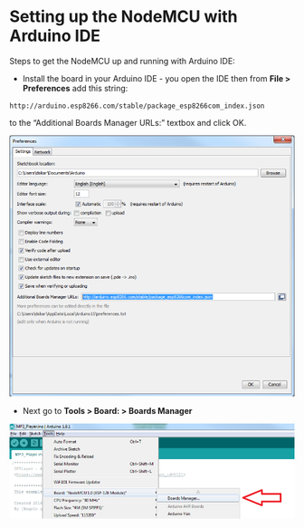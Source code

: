 # Setting up the NodeMCU with Arduino IDE

Steps to get the NodeMCU up and running with Arduino IDE:

* Install the board in your Arduino IDE - you open the IDE then from **File > Preferences** add this string:

```
http://arduino.esp8266.com/stable/package_esp8266com_index.json
```
to the “Additional Boards Manager URLs:” textbox and click OK. <br>

!["Adding json reference"](../images/Config1.png) <br>

* Next go to **Tools > Board: > Boards Manager**

!["Choosing board"](../images/Config2.png) <br>

